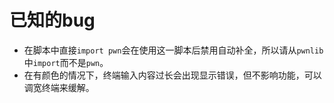 # 已知的bug

+ 在脚本中直接`import pwn`会在使用这一脚本后禁用自动补全，所以请从`pwnlib`中`import`而不是`pwn`。
+ 在有颜色的情况下，终端输入内容过长会出现显示错误，但不影响功能，可以调宽终端来缓解。